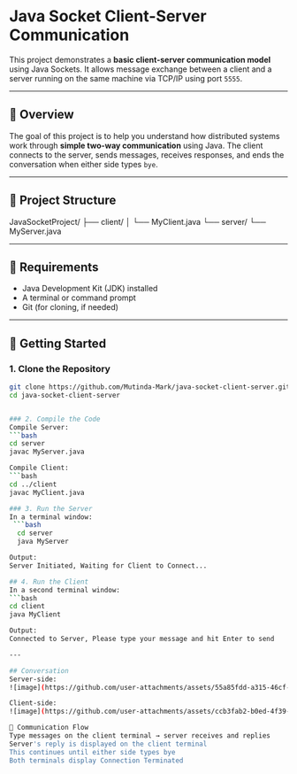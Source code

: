 # Java Socket Client-Server Communication

This project demonstrates a **basic client-server communication model** using Java Sockets. It allows message exchange between a client and a server running on the same machine via TCP/IP using port `5555`.

---

## 🧠 Overview

The goal of this project is to help you understand how distributed systems work through **simple two-way communication** using Java. The client connects to the server, sends messages, receives responses, and ends the conversation when either side types `bye`.

---

## 📁 Project Structure

JavaSocketProject/
├── client/
│ └── MyClient.java
└── server/
└── MyServer.java


---

## 🔧 Requirements

- Java Development Kit (JDK) installed
- A terminal or command prompt
- Git (for cloning, if needed)

---

## 🚀 Getting Started

### 1. Clone the Repository

  ```bash
  git clone https://github.com/Mutinda-Mark/java-socket-client-server.git
  cd java-socket-client-server


### 2. Compile the Code
Compile Server:
  ```bash
  cd server
  javac MyServer.java

Compile Client:
  ```bash
  cd ../client
  javac MyClient.java

### 3. Run the Server
In a terminal window:
   ```bash
    cd server
    java MyServer

Output:
Server Initiated, Waiting for Client to Connect...

## 4. Run the Client
In a second terminal window:
  ```bash
  cd client
  java MyClient

Output:
Connected to Server, Please type your message and hit Enter to send

---

## Conversation 
Server-side:
![image](https://github.com/user-attachments/assets/55a85fdd-a315-46cf-b0bd-73ae2ba73012)

Client-side:
![image](https://github.com/user-attachments/assets/ccb3fab2-b0ed-4f39-bb9d-af6600fb450a)

💬 Communication Flow
Type messages on the client terminal → server receives and replies
Server's reply is displayed on the client terminal
This continues until either side types bye
Both terminals display Connection Terminated

